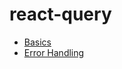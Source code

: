 # react-query

- [Basics](https://github.com/hyunjinee/react-docs/tree/master/react-query/basics)
- [Error Handling](https://github.com/hyunjinee/react-docs/tree/master/react-query/error-handling)
